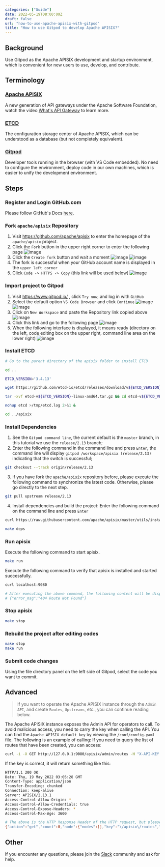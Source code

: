 ```yaml
---
categories: ["Guide"]
date: 2022-05-19T08:00:00Z
draft: false
url: "how-to-use-apache-apisix-with-gitpod"
title: "How to use Gitpod to develop Apache APISIX?"
---
```


## Background

Use Gitpod as the Apache APISIX development and startup environment, which is convenient for new users to use, develop, and contribute.

## Terminology

### [Apache APISIX](http://apisix.apache.org/)

A new generation of API gateways under the Apache Software Foundation, watch the video [What's API Gateway](https://www.youtube.com/watch?v=hWRRdICvMNs) to learn more.

### [ETCD](https://etcd.io/)

The configuration storage center of Apache APISIX, which can be understood as a database (but not completely equivalent).

### [Gitpod](https://www.gitpod.io/)

Developer tools running in the browser (with VS Code embedded). No need to configure the environment, deploy code in our own machines, which is easier to unify the development environment.

## Steps

### Register and Login GitHub.com

Please follow GitHub's Docs [here](https://docs.github.com/en/get-started/signing-up-for-github/signing-up-for-a-new-github-account).

### Fork `apache/apisix` Repository

1. Visit https://github.com/apache/apisix to enter the homepage of the `apache/apisix` project.
2. Click the `Fork` button in the upper right corner to enter the following page
   ![image](https://user-images.githubusercontent.com/2106987/169227139-d730ba89-0191-4b43-9ceb-0eca5f0ac52a.png)
3. Click the `Create fork` button and wait a moment
   ![image](https://user-images.githubusercontent.com/2106987/169227257-f93dcbc1-793e-43a8-9907-184746639a27.png)
   ![image](https://user-images.githubusercontent.com/2106987/169227307-3af310cc-b195-42cf-af51-bc40658f9a58.png)
4. The fork is successful when your GitHub account name is displayed in the `upper left corner`
5. Click `Code -> HTTPS -> Copy` (this link will be used below)
   ![image](https://user-images.githubusercontent.com/2106987/169227389-9732c04b-e389-414c-8569-590f733d9240.png)

### Import project to Gitpod

1. Visit https://www.gitpod.io/ , click `Try now`, and log in with `GitHub`
2. Select the default option `VS Code Browser` and click `Continue`
   ![image](https://user-images.githubusercontent.com/2106987/169227561-4ed6d4a5-41dc-47a8-b907-654daf1f349d.png)
   ![image](https://user-images.githubusercontent.com/2106987/169227576-4c274bea-cb55-4821-b931-33d773d83baa.png)
3. Click on `New Workspace` and paste the Repository link copied above
   ![image](https://user-images.githubusercontent.com/2106987/169227625-fc1c9a6f-a6f1-4229-bd8f-ca3aec1db8a9.png)
4. Click this link and go to the following page
   ![image](https://user-images.githubusercontent.com/2106987/169227696-9db4a768-cc88-4398-b7ad-765d07b74bf0.png)
5. When the following interface is displayed, it means ready (directory on the left, code editing box on the upper right, command line area on the lower right)
   ![image](https://user-images.githubusercontent.com/2106987/169227780-6f06bd40-7e75-476e-a49e-9a4015dbe6a2.png)

### Install ETCD

```sh
# Go to the parent directory of the apisix folder to install ETCD

cd ..

ETCD_VERSION='3.4.13'

wget https://github.com/etcd-io/etcd/releases/download/v${ETCD_VERSION}/etcd-v${ETCD_VERSION}-linux-amd64.tar.gz

tar -xvf etcd-v${ETCD_VERSION}-linux-amd64.tar.gz && cd etcd-v${ETCD_VERSION}-linux-amd64 && sudo cp -a etcd etcdctl /usr/bin/

nohup etcd >/tmp/etcd.log 2>&1 &

cd ../apisix
```

### Install Dependencies

1. See the `Gitpod command line`, the current default is the `master` branch, in this tutorial we use the `release/2.13` branch;
2. Enter the following command in the command line and press `Enter`, the command line will display `gitpod /workspace/apisix (release/2.13)` indicating that the switch is successful;

```sh
git checkout --track origin/release/2.13
```

3. If you have fork the `apache/apisix` repository before, please execute the following command to synchronize the latest code. Otherwise, please go directly to the next step.

```sh
git pull upstream release/2.13
```

4. Install dependencies and build the project: Enter the following command on the command line and press `Enter`

```sh
curl https://raw.githubusercontent.com/apache/apisix/master/utils/install-dependencies.sh -sL | bash -

make deps
```

### Run apisix

Execute the following command to start apisix.

```sh
make run
```

Execute the following command to verify that apisix is installed and started successfully.

```sh
curl localhost:9080

# After executing the above command, the following content will be displayed, indicating that the startup is successful
# {"error_msg":"404 Route Not Found"}
```

### Stop apisix

```sh
make stop
```

### Rebuild the project after editing codes

```sh
make stop
make run
```

### Submit code changes

Using the file directory panel on the left side of Gitpod, select the code you want to commit.

## Advanced

> If you want to operate the Apache APISIX instance through the `Admin API`, and create `Routes`, `Upstreams`, etc., you can continue reading below.

The Apache APISIX instance exposes the Admin API for operators to call. To avoid malicious access, you need to carry the key when calling the API. You can find the `Apache APISIX default key` by viewing the `/conf/config.yaml` file. The following is an example of calling: If you need to query the list of routes that have been created, you can access:

```sh
curl -i -X GET http://127.0.0.1:9080/apisix/admin/routes -H "X-API-KEY: edd1c9f034335f136f87ad84b625c8f1"
```

If the key is correct, it will return something like this:

```sh
HTTP/1.1 200 OK
Date: Thu, 19 May 2022 03:05:28 GMT
Content-Type: application/json
Transfer-Encoding: chunked
Connection: keep-alive
Server: APISIX/2.13.1
Access-Control-Allow-Origin: *
Access-Control-Allow-Credentials: true
Access-Control-Expose-Headers: *
Access-Control-Max-Age: 3600

# The above is the HTTP Response Header of the HTTP request, but please focus on the following: If nodes is empty, it means that no Route is currently created.
{"action":"get","count":0,"node":{"nodes":[],"key":"\/apisix\/routes","dir":true}}
```

## Other

If you encounter any questions, please join the [Slack](https://apisix.apache.org/docs/general/join/) community and ask for help.
